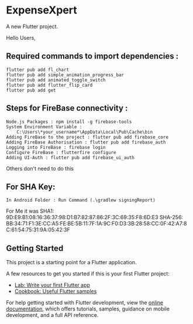 # ExpenseXpert

A new Flutter project.

Hello Users,


## Required commands to import dependencies :
    flutter pub add fl_chart
    flutter pub add simple_animation_progress_bar
    flutter pub add animated_toggle_switch
    flutter pub add flutter_flip_card
    flutter pub add get

## Steps for FireBase connectivity :
    Node.js Packages : npm install -g firebase-tools
    System Environment Variable : 
        C:\Users\*your_username*\AppData\Local\Pub\Cache\bin
    Adding FireBase to the project : flutter pub add firebase_core
    Adding FireBase Authorisation : flutter pub add firebase_auth
    Logging into FireBase : firebase login
    Configure FireBase : flutterfire configure
    Adding UI-Auth : flutter pub add firebase_ui_auth


Others don't need to do this
## For SHA Key: 
    In Android Folder : Run Command (.\gradlew signingReport)
For Me it was 
SHA1: 9D:E9:B1:08:16:36:37:98:D1:B7:82:87:86:2F:3C:69:35:F8:6D:E3
SHA-256: BB:34:71:F1:3E:CC:A5:FE:BE:5B:11:7F:1A:9C:F0:D3:3B:28:58:CC:0F:42:A7:8C:61:54:75:31:9A:05:42:3F



## Getting Started

This project is a starting point for a Flutter application.

A few resources to get you started if this is your first Flutter project:

- [Lab: Write your first Flutter app](https://docs.flutter.dev/get-started/codelab)
- [Cookbook: Useful Flutter samples](https://docs.flutter.dev/cookbook)

For help getting started with Flutter development, view the
[online documentation](https://docs.flutter.dev/), which offers tutorials,
samples, guidance on mobile development, and a full API reference.
